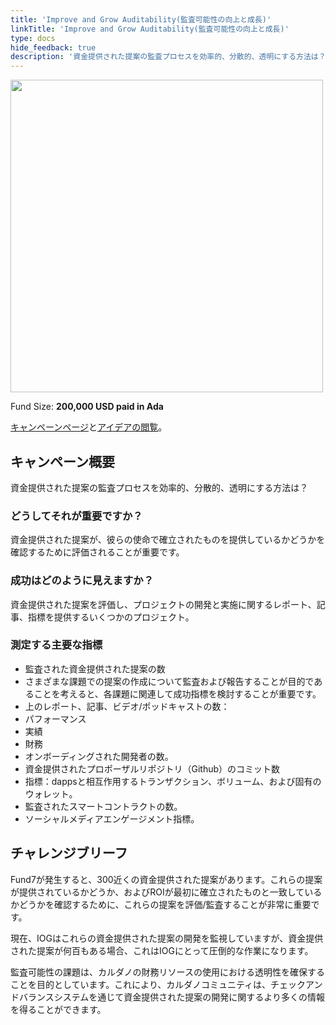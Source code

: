 ```yaml
---
title: 'Improve and Grow Auditability(監査可能性の向上と成長)'
linkTitle: 'Improve and Grow Auditability(監査可能性の向上と成長)'
type: docs
hide_feedback: true
description: '資金提供された提案の監査プロセスを効率的、分散的、透明にする方法は？'
---
```

<img src="https://cardano.ideascale.com/community-library/accounts/93/936143/Public/15-Improve-and-Grow-Auditability-5955cb.png" style="width:500px;height500px">

Fund Size: **200,000 USD paid in Ada**

[キャンペーンページ](https://cardano.ideascale.com/c/idea/383480)と[アイデアの閲覧](https://cardano.ideascale.com/c/campaigns/26447/stage/all/ideas/unspecified)。

## キャンペーン概要

資金提供された提案の監査プロセスを効率的、分散的、透明にする方法は？

### どうしてそれが重要ですか？

資金提供された提案が、彼らの使命で確立されたものを提供しているかどうかを確認するために評価されることが重要です。

### 成功はどのように見えますか？

資金提供された提案を評価し、プロジェクトの開発と実施に関するレポート、記事、指標を提供するいくつかのプロジェクト。

### 測定する主要な指標

- 監査された資金提供された提案の数
- さまざまな課題での提案の作成について監査および報告することが目的であることを考えると、各課題に関連して成功指標を検討することが重要です。
- 上のレポート、記事、ビデオ/ポッドキャストの数：
- パフォーマンス
- 実績
- 財務
- オンボーディングされた開発者の数。
- 資金提供されたプロポーザルリポジトリ（Github）のコミット数
- 指標：dappsと相互作用するトランザクション、ボリューム、および固有のウォレット。
- 監査されたスマートコントラクトの数。
- ソーシャルメディアエンゲージメント指標。

## チャレンジブリーフ

Fund7が発生すると、300近くの資金提供された提案があります。これらの提案が提供されているかどうか、およびROIが最初に確立されたものと一致しているかどうかを確認するために、これらの提案を評価/監査することが非常に重要です。

現在、IOGはこれらの資金提供された提案の開発を監視していますが、資金提供された提案が何百もある場合、これはIOGにとって圧倒的な作業になります。

監査可能性の課題は、カルダノの財務リソースの使用における透明性を確保することを目的としています。これにより、カルダノコミュニティは、チェックアンドバランスシステムを通じて資金提供された提案の開発に関するより多くの情報を得ることができます。
